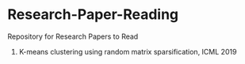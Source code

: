 # Research-Paper-Reading
Repository for Research Papers to Read

1. K-means clustering using random matrix sparsification, ICML 2019
